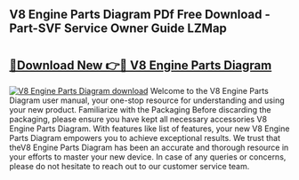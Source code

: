 ## V8 Engine Parts Diagram PDf Free Download - Part-SVF Service Owner Guide LZMap

# <h2><a href="http://dfoyi4.blite.top/?on=V8+Engine+Parts+Diagram">🔗Download New 👉🔴 V8 Engine Parts Diagram</a></h2>

[![V8 Engine Parts Diagram download](https://i.imgur.com/lujVjoI.png)](http://dfoyi4.blite.top/?on=V8+Engine+Parts+Diagram)
Welcome to the V8 Engine Parts Diagram user manual, your one-stop resource for understanding and using your new product. Familiarize with the Packaging Before discarding the packaging, please ensure you have kept all necessary accessories V8 Engine Parts Diagram. With features like list of features, your new V8 Engine Parts Diagram empowers you to achieve exceptional results. We trust that theV8 Engine Parts Diagram has been an accurate and thorough resource in your efforts to master your new device. In case of any queries or concerns, please do not hesitate to reach out to our customer service team.
